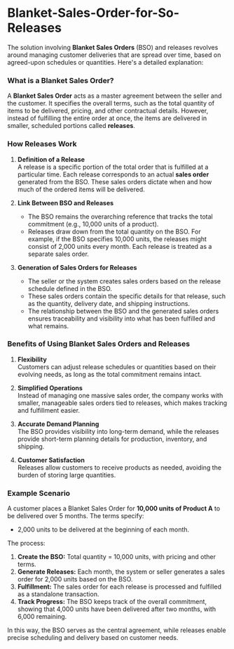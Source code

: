 # Blanket-Sales-Order-for-So-Releases
The solution involving **Blanket Sales Orders** (BSO) and releases revolves around managing customer deliveries that are spread over time, based on agreed-upon schedules or quantities. Here's a detailed explanation:  

### **What is a Blanket Sales Order?**  
A **Blanket Sales Order** acts as a master agreement between the seller and the customer. It specifies the overall terms, such as the total quantity of items to be delivered, pricing, and other contractual details. However, instead of fulfilling the entire order at once, the items are delivered in smaller, scheduled portions called **releases**.  

### **How Releases Work**  
1. **Definition of a Release**  
   A release is a specific portion of the total order that is fulfilled at a particular time. Each release corresponds to an actual **sales order** generated from the BSO. These sales orders dictate when and how much of the ordered items will be delivered.  

2. **Link Between BSO and Releases**  
   - The BSO remains the overarching reference that tracks the total commitment (e.g., 10,000 units of a product).  
   - Releases draw down from the total quantity on the BSO. For example, if the BSO specifies 10,000 units, the releases might consist of 2,000 units every month. Each release is treated as a separate sales order.  

3. **Generation of Sales Orders for Releases**  
   - The seller or the system creates sales orders based on the release schedule defined in the BSO.  
   - These sales orders contain the specific details for that release, such as the quantity, delivery date, and shipping instructions.  
   - The relationship between the BSO and the generated sales orders ensures traceability and visibility into what has been fulfilled and what remains.  

### **Benefits of Using Blanket Sales Orders and Releases**  
1. **Flexibility**  
   Customers can adjust release schedules or quantities based on their evolving needs, as long as the total commitment remains intact.  

2. **Simplified Operations**  
   Instead of managing one massive sales order, the company works with smaller, manageable sales orders tied to releases, which makes tracking and fulfillment easier.  

3. **Accurate Demand Planning**  
   The BSO provides visibility into long-term demand, while the releases provide short-term planning details for production, inventory, and shipping.  

4. **Customer Satisfaction**  
   Releases allow customers to receive products as needed, avoiding the burden of storing large quantities.  

### **Example Scenario**  
A customer places a Blanket Sales Order for **10,000 units of Product A** to be delivered over 5 months. The terms specify:  
- 2,000 units to be delivered at the beginning of each month.  

The process:  
1. **Create the BSO:** Total quantity = 10,000 units, with pricing and other terms.  
2. **Generate Releases:** Each month, the system or seller generates a sales order for 2,000 units based on the BSO.  
3. **Fulfillment:** The sales order for each release is processed and fulfilled as a standalone transaction.  
4. **Track Progress:** The BSO keeps track of the overall commitment, showing that 4,000 units have been delivered after two months, with 6,000 remaining.  

In this way, the BSO serves as the central agreement, while releases enable precise scheduling and delivery based on customer needs.
